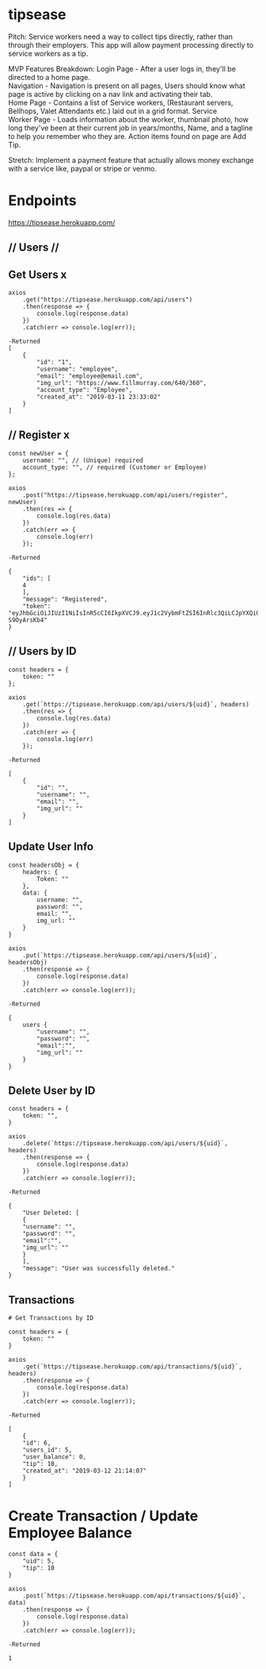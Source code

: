 # tipsease

Pitch: Service workers need a way to collect tips directly, rather than through their employers. This app will allow payment processing directly to service workers as a tip.

MVP Features Breakdown: Login Page - After a user logs in, they'll be directed to a home page.  
Navigation - Navigation is present on all pages, Users should know what page is active by clicking on a nav link and activating their tab.  
Home Page - Contains a list of Service workers, (Restaurant servers, Bellhops, Valet Attendants etc.) laid out in a grid format. Service  
Worker Page - Loads information about the worker, thumbnail photo, how long they've been at their current job in years/months, Name, and a tagline to help you remember who they are. Action items found on page are Add Tip.

Stretch: Implement a payment feature that actually allows money exchange with a service like, paypal or stripe or venmo.

# Endpoints

https://tipsease.herokuapp.com/

## // Users //

## Get Users x

```
axios
    .get("https://tipsease.herokuapp.com/api/users")
    .then(response => {
        console.log(response.data)
    })
    .catch(err => console.log(err));

-Returned
[
    {
        "id": "1",
        "username": "employee",
        "email": "employee@email.com",
        "img_url": "https://www.fillmurray.com/640/360",
        "account_type": "Employee",
        "created_at": "2019-03-11 23:33:02"
    }
]
```

## // Register x

```
const newUser = {
    username: "", // (Unique) required
    account_type: "", // required (Customer or Employee)
};

axios
    .post("https://tipsease.herokuapp.com/api/users/register", newUser)
    .then(res => {
        console.log(res.data)
    })
    .catch(err => {
        console.log(err)
    });

-Returned

{
    "ids": [
    4
    ],
    "message": "Registered",
    "token": "eyJhbGciOiJIUzI1NiIsInR5cCI6IkpXVCJ9.eyJ1c2VybmFtZSI6InRlc3QiLCJpYXQiOjE1NTIzMzg2NDUsImV4cCI6MTU1MjQyNTA0NX0.wDHsSTyHq2Uzi0x8PyJUi7iGA37stGH2-S9OyArsKb4"
}
```

<!-- ## // Login

```
const creds = {
    username: "" // required
    password: "" // required
};

axios
    .post("https://tipsease.herokuapp.com/api/login", creds)
    .then(res => {
        console.log(res.data)
    })
    .catch(err => {
        console.log(err)
    });

-Returned

[
    {
        message: "Logged In";
        id: "",
        token: ""
    }
]
``` -->

## // Users by ID

```
const headers = {
    token: ""
};

axios
    .get(`https://tipsease.herokuapp.com/api/users/${uid}`, headers)
    .then(res => {
        console.log(res.data)
    })
    .catch(err => {
        console.log(err)
    });

-Returned

[
    {
        "id": "",
        "username": "",
        "email": "",
        "img_url": ""
    }
]
```

## Update User Info

```
const headersObj = {
    headers: {
        Token: ""
    },
    data: {
        username: "",
        password: "",
        email: "",
        img_url: ""
    }
}

axios
    .put(`https://tipsease.herokuapp.com/api/users/${uid}`, headersObj)
    .then(response => {
        console.log(response.data)
    })
    .catch(err => console.log(err));

-Returned

{
    users {
        "username": "",
        "password": "",
        "email":"",
        "img_url": ""
    }
}
```

## Delete User by ID

```
const headers = {
    token: "",
}

axios
    .delete(`https://tipsease.herokuapp.com/api/users/${uid}`, headers)
    .then(response => {
        console.log(response.data)
    })
    .catch(err => console.log(err));

-Returned

{
    "User Deleted: [
    {
    "username": "",
    "password": "",
    "email":"",
    "img_url": ""
    }
    ],
    "message": "User was successfully deleted."
}
```

## Transactions

```
# Get Transactions by ID

const headers = {
    token: ""
}

axios
    .get(`https://tipsease.herokuapp.com/api/transactions/${uid}`, headers)
    .then(response => {
        console.log(response.data)
    })
    .catch(err => console.log(err));

-Returned

[
    {
    "id": 6,
    "users_id": 5,
    "user_balance": 0,
    "tip": 10,
    "created_at": "2019-03-12 21:14:07"
    }
]
```

# Create Transaction / Update Employee Balance

```
const data = {
    "uid": 5,
	"tip": 10
}

axios
    .post(`https://tipsease.herokuapp.com/api/transactions/${uid}`, data)
    .then(response => {
        console.log(response.data)
    })
    .catch(err => console.log(err));

-Returned

1

```
